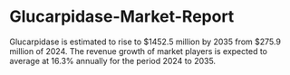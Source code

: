 # Glucarpidase-Market-Report
Glucarpidase is estimated to rise to $1452.5 million by 2035 from $275.9 million of 2024. The revenue growth of market players is expected to average at 16.3% annually for the period 2024 to 2035.
